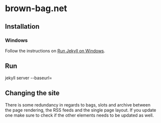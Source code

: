 # brown-bag.net

## Installation
### Windows
Follow the instructions on [Run Jekyll on Windows](http://jekyll-windows.juthilo.com/1-ruby-and-devkit/).

## Run
  jekyll server --baseurl=

## Changing the site
There is some redundancy in regards to bags, slots and archive between the page rendering, the RSS feeds and the single page layout. If you update one make sure to check if the other elements needs to be updated as well.
